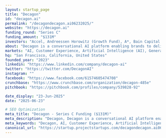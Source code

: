 ```yaml
---  
layout: startup_page  
title: "Decagon"  
id: "decagon.ai"  
permalink: "/decagondecagon.ai06232025/"  
website: "https://decagon.ai"  
funding_round: "Series C"  
funding_amount: "$131M"  
investors: "Accel, Andreessen Horowitz (Growth Fund), A*, Bain Capital Ventures, BOND, Avra, Forerunner, Ribbit Capital"  
about: "Decagon is a conversational AI platform enabling brands to deliver concierge customer experience with AI agents. Using Agent Operating Procedures (AOPs), the platform allows businesses to design and adjust AI agent behavior in real time using natural language, while maintaining control over the underlying code, enabling rapid deployment and continuous improvement of customer experience."  
markets: "AI, Customer Experience, Artificial Intelligence (AI), Generative AI, Software"  
hq: "San Francisco, California, United States"  
founded_year: "2023"  
linkedin: "https://www.linkedin.com/company/decagon-ai"  
twitter: "https://twitter.com/DecagonAI"  
instagram: ""  
facebook: "https://www.facebook.com/61574605474708"  
crunchbase: "https://www.crunchbase.com/organization/decagon-485e"  
pitchbook: "https://pitchbook.com/profiles/company/539828-92"  

date_display: "23-Jun-2025"  
date: "2025-06-23"

# SEO Optimization  
meta_title: "Decagon - Series C Funding ($131M)"  
meta_description: "Decagon, Decagon is a conversational AI platform enabling brands to deliver concierge customer experience with AI agents. Using Agent Operating Procedures (AOP..."  
meta_keywords: "Decagon, AI, Customer Experience, Artificial Intelligence (AI), Generative AI, Software, Series C funding"  
canonical_url: "https://startup.projectstartups.com/decagondecagon.ai06232025/"  
---
```

